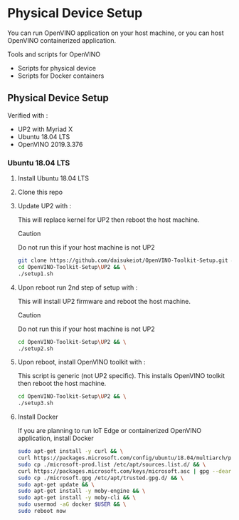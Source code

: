 # Physical Device Setup

You can run OpenVINO application on your host machine, or you can host OpenVINO containerized application.

Tools and scripts for OpenVINO

- Scripts for physical device
- Scripts for Docker containers

## Physical Device Setup

Verified with :

- UP2 with Myriad X
- Ubuntu 18.04 LTS
- OpenVINO 2019.3.376

### Ubuntu 18.04 LTS

1. Install Ubuntu 18.04 LTS
1. Clone this repo
1. Update UP2 with :

    This will replace kernel for UP2 then reboot the host machine.

    > [!CAUTION]  
    > Do not run this if your host machine is not UP2

    ```bash
    git clone https://github.com/daisukeiot/OpenVINO-Toolkit-Setup.git && \
    cd OpenVINO-Toolkit-Setup\UP2 && \
    ./setup1.sh
    ```

1. Upon reboot run 2nd step of setup with :

    This will install UP2 firmware and reboot the host machine.

    > [!CAUTION]  
    > Do not run this if your host machine is not UP2

    ```bash
    cd OpenVINO-Toolkit-Setup\UP2 && \
    ./setup2.sh
    ```

1. Upon reboot, install OpenVINO toolkit with :

    This script is generic (not UP2 specific).  This installs OpenVINO toolkit then reboot the host machine.

    ```bash
    cd OpenVINO-Toolkit-Setup\UP2 && \
    ./setup3.sh
    ```

1. Install Docker

    If you are planning to run IoT Edge or containerized OpenVINO application, install Docker

    ```bash
    sudo apt-get install -y curl && \
    curl https://packages.microsoft.com/config/ubuntu/18.04/multiarch/prod.list > ./microsoft-prod.list && \
    sudo cp ./microsoft-prod.list /etc/apt/sources.list.d/ && \
    curl https://packages.microsoft.com/keys/microsoft.asc | gpg --dearmor > microsoft.gpg && \
    sudo cp ./microsoft.gpg /etc/apt/trusted.gpg.d/ && \
    sudo apt-get update && \
    sudo apt-get install -y moby-engine && \
    sudo apt-get install -y moby-cli && \
    sudo usermod -aG docker $USER && \
    sudo reboot now
    ```
